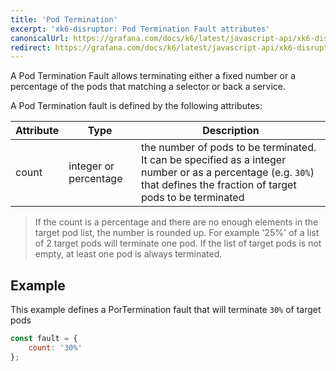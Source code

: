 ```yaml
---
title: 'Pod Termination'
excerpt: 'xk6-disruptor: Pod Termination Fault attributes'
canonicalUrl: https://grafana.com/docs/k6/latest/javascript-api/xk6-disruptor/faults/pod-termination/
redirect: https://grafana.com/docs/k6/latest/javascript-api/xk6-disruptor/faults/pod-termination/
---
```


A Pod Termination Fault allows terminating either a fixed number or a percentage of the pods that matching a selector or back a service.

A Pod Termination fault is defined by the following attributes:

| Attribute     | Type   | Description |
| ------------- | ------ | --------|
| count         | integer or percentage | the number of pods to be terminated. It can be specified as a integer number or as a percentage (e.g. `30%`) that defines the fraction of target pods to be terminated|


<Blockquote mod="note">
If the count is a percentage and there are no enough elements in the target pod list, the number is rounded up.
For example '25%' of a list of 2 target pods will terminate one pod.
If the list of target pods is not empty, at least one pod is always terminated.
</Blockquote>

## Example

This example defines a PorTermination fault that will terminate `30%` of target pods
```javascript
const fault = {
    count: '30%'
};
```
